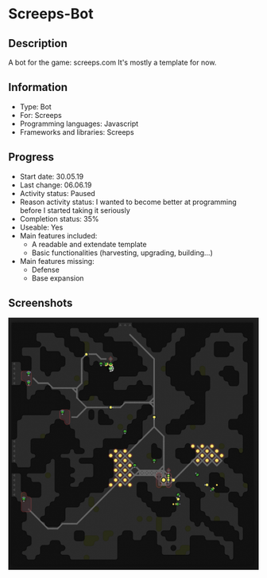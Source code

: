 # Screeps-Bot
 
## Description
A bot for the game: screeps.com
It's mostly a template for now.


## Information
- Type: Bot
- For: Screeps
- Programming languages: Javascript
- Frameworks and libraries: Screeps
	
	
## Progress
- Start date: 30.05.19
- Last change: 06.06.19
- Activity status: Paused
- Reason activity status: I wanted to become better at programming before I started taking it seriously
- Completion status: 35%
- Useable: Yes
- Main features included: 
	- A readable and extendate template
	- Basic functionalities (harvesting, upgrading, building...)
- Main features missing: 
	- Defense
	- Base expansion


## Screenshots
![Base](/Screenshots/Base.png)
